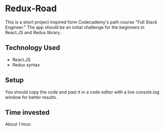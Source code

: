 # Redux-Road

This is a short project inspired form Codecademy's path course "Full Stack Engineer." The app should be an initial challenge for the beginners 
in React.JS and Redus library.

## Technology Used

- React.JS
- Redux syntax

## Setup

You should copy the code and past it in a code editor with a live console.log window for better results.

## Time invested

About 1 hour.
